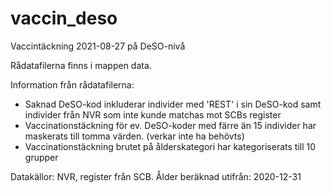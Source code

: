 # vaccin_deso
Vaccintäckning 2021-08-27 på DeSO-nivå

Rådatafilerna finns i mappen data.

Information från rådatafilerna: 

* Saknad DeSO-kod inkluderar individer med 'REST' i sin DeSO-kod samt individer från NVR som inte kunde matchas mot SCBs register
* Vaccinationstäckning för ev. DeSO-koder med färre än 15 individer har maskerats till tomma värden. (verkar inte ha behövts)
* Vaccinationstäckning brutet på ålderskategori har kategoriserats till 10 grupper

Datakällor: NVR, register från SCB. Ålder beräknad utifrån: 2020-12-31
